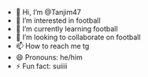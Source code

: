 - 👋 Hi, I’m @Tanjim47
- 👀 I’m interested in football 
- 🌱 I’m currently learning football 
- 💞️ I’m looking to collaborate on football 
- 📫 How to reach me tg
- 😄 Pronouns: he/him
- ⚡ Fun fact: suiiii

<!---
Tanjim47/Tanjim47 is a ✨ special ✨ repository because its `README.md` (this file) appears on your GitHub profile.
You can click the Preview link to take a look at your changes.
--->
